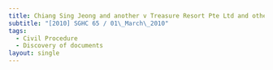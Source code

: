 ```yaml
---
title: Chiang Sing Jeong and another v Treasure Resort Pte Ltd and others
subtitle: "[2010] SGHC 65 / 01\_March\_2010"
tags:
  - Civil Procedure
  - Discovery of documents
layout: single
---
```


